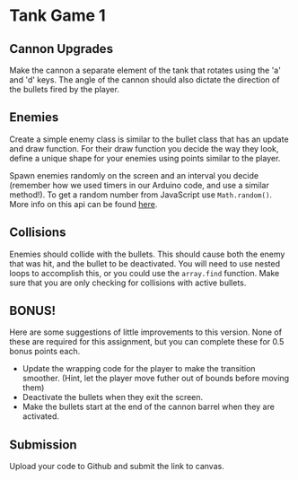 # Tank Game 1

## Cannon Upgrades

Make the cannon a separate element of the tank that rotates using the 'a' and 'd' keys. The angle of the cannon should also dictate the direction of the bullets fired by the player.


## Enemies

Create a simple enemy class is similar to the bullet class that has an update and draw function. For their draw function you decide the way they look, define a unique shape for your enemies using points similar to the player.

Spawn enemies randomly on the screen and an interval you decide (remember how we used timers in our Arduino code, and use a similar method!). To get a random number from JavaScript use `Math.random()`. More info on this api can be found [here](https://developer.mozilla.org/en-US/docs/Web/JavaScript/Reference/Global_Objects/Math/random).

## Collisions

Enemies should collide with the bullets. This should cause both the enemy that was hit, and the bullet to be deactivated. You will need to use nested loops to accomplish this, or you could use the `array.find` function. Make sure that you are only checking for collisions with active bullets.

## BONUS!

Here are some suggestions of little improvements to this version. None of these are required for this assignment, but you can complete these for 0.5 bonus points each.
- Update the wrapping code for the player to make the transition smoother. (Hint, let the player move futher out of bounds before moving them)
- Deactivate the bullets when they exit the screen.
- Make the bullets start at the end of the cannon barrel when they are activated.

## Submission

Upload your code to Github and submit the link to canvas.
